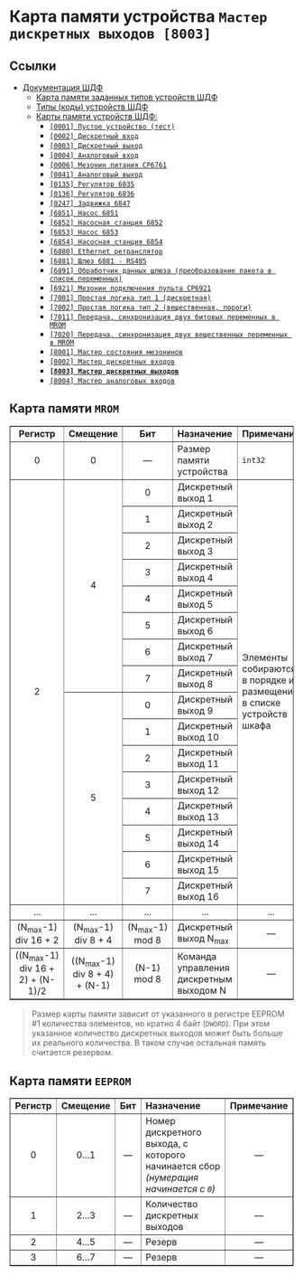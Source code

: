 # Карта памяти устройства `Мастер дискретных выходов [8003]`

## Ссылки

- [Документация ШДФ](/shdf/)
  - [Карта памяти заданных типов устройств ШДФ](/shdf/devices-map.md)
  - [Типы (коды) устройств ШДФ](/shdf/device-types.md)
  - [Карты памяти устройств ШДФ:](/shdf/maps/)
    - [`[0001] Пустое устройство (тест)`](/shdf/maps/empty%20[0001].md)
    - [`[0002] Дискретный вход`](/shdf/maps/di%20[0002].md)
    - [`[0003] Дискретный выход`](/shdf/maps/do%20[0003].md)
    - [`[0004] Аналоговый вход`](/shdf/maps/ai%20[0004].md)
    - [`[0006] Мезонин питания СР6761`](/shdf/maps/pu%20[0006].md)
    - [`[0041] Аналоговый выход`](/shdf/maps/ao%20[0041].md)
    - [`[0135] Регулятор 6835`](/shdf/maps/reg%20[0135].md)
    - [`[0136] Регулятор 6836`](/shdf/maps/reg%20[0136].md)
    - [`[0247] Задвижка 6847`](/shdf/maps/valve%20[0247].md)
    - [`[6851] Насос 6851`](/shdf/maps/pump%20[6851].md)
    - [`[6852] Насосная станция 6852`](/shdf/maps/ps%20[6852].md)
    - [`[6853] Насос 6853`](/shdf/maps/pump%20[6853].md)
    - [`[6854] Насосная станция 6854`](/shdf/maps/ps%20[6854].md)
    - [`[6880] Ethernet ретранслятор`](/shdf/maps/ethernet%20[6880].md)
    - [`[6881] Шлюз 6881 - RS485`](/shdf/maps/gate%20[6881].md)
    - [`[6891] Обработчик данных шлюза (преобразование пакета в список переменных)`](/shdf/maps/gate%20[6891].md)
    - [`[6921] Мезонин подключения пульта СР6921`](/shdf/maps/rc%20[6921].md)
    - [`[7001] Простая логика тип 1 (дискретная)`](/shdf/maps/logic%20[7001].md)
    - [`[7002] Простая логика тип 2 (вещественная, пороги)`](/shdf/maps/logic%20[7002].md)
    - [`[7011] Передача, синхронизация двух битовых переменных в MROM`](/shdf/maps/sync%20[7011].md)
    - [`[7020] Передача, синхронизация двух вещественных переменных в MROM`](/shdf/maps/sync%20[7020].md)
    - [`[8001] Мастер состояния мезонинов`](/shdf/maps/mezo%20master%20[80001].md)
    - [`[8002] Мастер дискретных входов`](/shdf/maps/mdi%20[8002].md)
    - [**`[8003] Мастер дискретных выходов`**](/shdf/maps/mdo%20[8003].md)
    - [`[8004] Мастер аналоговых входов`](/shdf/maps/mai%20[8004].md)

## Карта памяти `MROM`

<table summary="Карта памяти `MROM`" border="1">
    <tbody valign="center" align="center">
        <tr>
            <td><strong>Регистр</strong></td>
            <td><strong>Смещение</strong></td>
            <td><strong>Бит</strong></td>
            <td align="left"><strong>Назначение</strong></td>
            <td align="left"><strong>Примечание</strong></td>
        </tr>
        <tr>
            <td>0</td>
            <td>0</td>
            <td>—</td>
            <td align="left">Размер памяти устройства</td>
            <td align="left"><code>int32</code></td>
        </tr>
        <tr>
            <td rowspan="16">2</td>
            <td rowspan="8">4</td>
            <td>0</td>
            <td align="left">Дискретный выход 1</td>
            <td rowspan="16" align="left">Элементы собираются в порядке их размещения в списке устройств шкафа</td>
        </tr>
        <tr>
            <td>1</td>
            <td align="left">Дискретный выход 2</td>
        </tr>
        <tr>
            <td>2</td>
            <td align="left">Дискретный выход 3</td>
        </tr>
        <tr>
            <td>3</td>
            <td align="left">Дискретный выход 4</td>
        </tr>
        <tr>
            <td>4</td>
            <td align="left">Дискретный выход 5</td>
        </tr>
        <tr>
            <td>5</td>
            <td align="left">Дискретный выход 6</td>
        </tr>
        <tr>
            <td>6</td>
            <td align="left">Дискретный выход 7</td>
        </tr>
        <tr>
            <td>7</td>
            <td align="left">Дискретный выход 8</td>
        </tr>
            <td rowspan="8">5</td>
            <td>0</td>
            <td align="left">Дискретный выход 9</td>
        </tr>
        <tr>
            <td>1</td>
            <td align="left">Дискретный выход 10</td>
        </tr>
        <tr>
            <td>2</td>
            <td align="left">Дискретный выход 11</td>
        </tr>
        <tr>
            <td>3</td>
            <td align="left">Дискретный выход 12</td>
        </tr>
        <tr>
            <td>4</td>
            <td align="left">Дискретный выход 13</td>
        </tr>
        <tr>
            <td>5</td>
            <td align="left">Дискретный выход 14</td>
        </tr>
        <tr>
            <td>6</td>
            <td align="left">Дискретный выход 15</td>
        </tr>
        <tr>
            <td>7</td>
            <td align="left">Дискретный выход 16</td>
        </tr>
        <tr>
            <td>...</td>
            <td>...</td>
            <td>...</td>
            <td>...</td>
            <td>...</td>
        </tr>
        <tr>
            <td>(N<sub>max</sub>-1) div 16 + 2</td>
            <td>(N<sub>max</sub>-1) div 8 + 4</td>
            <td>(N<sub>max</sub>-1) mod 8</td>
            <td align="left">Дискретный выход N<sub>max</sub></td>
            <td>—</td>
        </tr>
        <tr>
            <td>((N<sub>max</sub>-1) div 16 + 2) + (N-1)/2</td>
            <td>((N<sub>max</sub>-1) div 8 + 4) + (N-1)</td>
            <td>(N-1) mod 8</td>
            <td align="left">Команда управления дискретным выходом N</td>
            <td>—</td>
        </tr>
    </tbody>
</table>

> Размер карты памяти зависит от указанного в регистре EEPROM #1 количества элементов, но кратно 4 байт (`DWORD`). При этом указанное количество дискретных выходов может быть больше их реального количества. В таком случае остальная память считается резервом.

## Карта памяти `EEPROM`

<table summary="Карта памяти `EEPROM`" border="1">
    <tbody valign="center" align="center">
        <tr>
            <td><strong>Регистр</strong></td>
            <td><strong>Смещение</strong></td>
            <td><strong>Бит</strong></td>
            <td align="left"><strong>Назначение</strong></td>
            <td align="left"><strong>Примечание</strong></td>
        </tr>
        <tr>
            <td>0</td>
            <td>0...1</td>
            <td>—</td>
            <td align="left">Номер дискретного выхода, с которого начинается сбор <i>(нумерация начинается с <code>0</code>)</i></td>
            <td>—</td>
        </tr>
        <tr>
            <td>1</td>
            <td>2...3</td>
            <td>—</td>
            <td align="left">Количество дискретных выходов</td>
            <td>—</td>
        </tr>
        <tr>
            <td>2</td>
            <td>4...5</td>
            <td>—</td>
            <td align="left">Резерв</td>
            <td>—</td>
        </tr>
        <tr>
            <td>3</td>
            <td>6...7</td>
            <td>—</td>
            <td align="left">Резерв</td>
            <td>—</td>
        </tr>
    </tbody>
</table>
